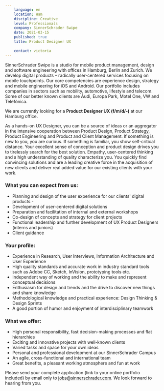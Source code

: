 ```yaml
---
    language: en
    location: Ham
    discipline: Creative
    level: Professionals
    company: SinnerSchrader Swipe
    date: 2021-03-15
    published: true
    title: Product Designer UX
     
    contact: victoria
---
```


SinnerSchrader Swipe is a studio for mobile product management, design and software engineering with offices in Hamburg, Berlin and Zurich. We develop digital products – radically user-centered services focusing on mobile touchpoints. Our core competencies are experience design, strategy and mobile engineering for iOS and Android. Our portfolio includes companies in sectors such as mobility, automotive, lifestyle and telecom. Some of our better known clients are Audi, Europa Park, Motel One, VW and Telefónica.

We are currently looking for a **Product Designer UX (f/m/d/-)** at our Hamburg office.

As a hands-on UX Designer, you can be a source of ideas or an aggregator in the intensive cooperation between Product Design, Product Strategy, Product Engineering and Product and Client Management. If something is new to you, you are curious. If something is familiar, you show self-critical distance. Your excellent sense of conception and product design drives you to tirelessly search for the best solution. Empathy, user-centered thinking and a high understanding of quality characterize you. You quickly find convincing solutions and are a leading creative force in the acquisition of new clients and deliver real added value for our existing clients with your work.

### What you can expect from us:

- Planning and design of the user experience for our clients' digital products - 
- Development of user-centered digital solutions
- Preparation and facilitation of internal and external workshops
- Co-design of concepts and strategy for client projects
- Functional leadership and further development of UX Product Designers (interns and juniors)
- Client guidance

### Your profile:

- Experience in Research, User Interviews, Information Architecture and User Experience
- High quality standards and accurate work in industry standard tools such as Adobe CC, Sketch, InVision, prototyping tools etc.
- Independent way of working and the ability to make and represent conceptual decisions
- Enthusiasm for design and trends and the drive to discover new things and share knowledge
- Methodological knowledge and practical experience: Design Thinking & Design Sprints
- A good portion of humor and enjoyment of interdisciplinary teamwork

### What we offer:

- High personal responsibility, fast decision-making processes and flat hierarchies
- Exciting and innovative projects with well-known clients
- Varied tasks and space for your own ideas
- Personal and professional development at our SinnerSchrader Campus
- An agile, cross-functional and international team
- Great benefits, a pleasant working atmosphere and fun at work

Please send your complete application (link to your online portfolio included) by email only to <jobs@sinnerschrader.com>. We look forward to hearing from you. 
